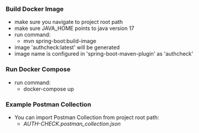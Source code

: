 ### Build Docker Image

- make sure you navigate to project root path
- make sure JAVA_HOME points to java version 17
- run command:
    - mvn spring-boot:build-image
- image 'authcheck:latest' will be generated
- image name is configured in 'spring-boot-maven-plugin' as 'authcheck'

### Run Docker Compose

- run command:
    - docker-compose up

### Example Postman Collection

- You can import Postman Collection from project root path:
    - *AUTH-CHECK.postman_collection.json*
 